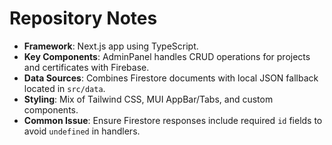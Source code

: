 # Repository Notes

- **Framework**: Next.js app using TypeScript.
- **Key Components**: AdminPanel handles CRUD operations for projects and certificates with Firebase.
- **Data Sources**: Combines Firestore documents with local JSON fallback located in `src/data`.
- **Styling**: Mix of Tailwind CSS, MUI AppBar/Tabs, and custom components.
- **Common Issue**: Ensure Firestore responses include required `id` fields to avoid `undefined` in handlers.
